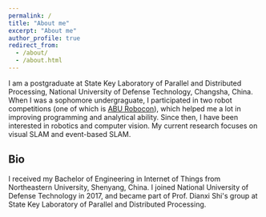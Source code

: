 ```yaml
---
permalink: /
title: "About me"
excerpt: "About me"
author_profile: true
redirect_from: 
  - /about/
  - /about.html
---
```


I am a postgraduate at State Key Laboratory of Parallel and Distributed Processing, National University of Defense Technology, Changsha, China. When I was a sophomore undergraguate, I participated in two robot competitions (one of which is [ABU Robocon](https://en.wikipedia.org/wiki/ABU_Robocon)), which helped me a lot in improving programming and analytical ability. Since then, I have been interested in robotics and computer vision. My current research focuses on visual SLAM and event-based SLAM.

## Bio
I received my Bachelor of Engineering in Internet of Things from Northeastern University, Shenyang, China. I joined National University of Defense Technology in 2017, and became part of Prof. Dianxi Shi's group at State Key Laboratory of Parallel and Distributed Processing.